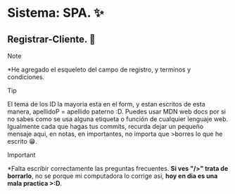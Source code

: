 # Sistema: SPA. ✨
## Registrar-Cliente. 🙋

>[!NOTE]
>*He agregado el esqueleto del campo de registro, y terminos y condiciones.

>[!TIP]
>El tema de los ID la mayoria esta en el form, y estan escritos de esta manera, apellidoP = apellido paterno :D.
>Puedes usar MDN web docs por si no sabes como se usa alguna etiqueta o función de cualquier lenguaje web.
>Igualmente cada que hagas tus commits, recurda dejar un pequeño mensaje aqui, en notas, en importantes, no importa que >borres lo que he escrito 😁.

>[!IMPORTANT]
>*Falta escribir correctamente las preguntas frecuentes.
>**Si ves "/>" trata de borrarlo**, no se porque mi computadora lo corrige asi, **hoy en dia es una mala practica >:D**.
